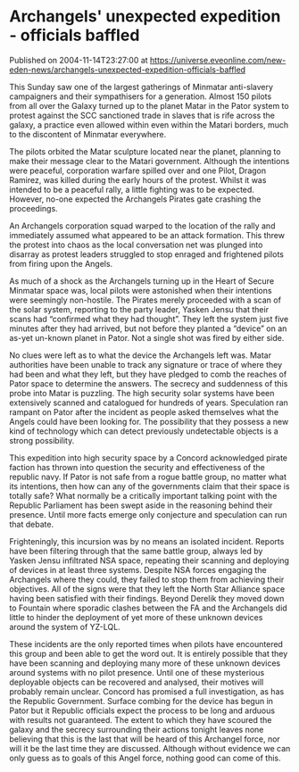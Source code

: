 # Archangels' unexpected expedition  - officials baffled
Published on 2004-11-14T23:27:00 at https://universe.eveonline.com/new-eden-news/archangels-unexpected-expedition-officials-baffled

This Sunday saw one of the largest gatherings of Minmatar anti-slavery campaigners and their sympathisers for a generation. Almost 150 pilots from all over the Galaxy turned up to the planet Matar in the Pator system to protest against the SCC sanctioned trade in slaves that is rife across the galaxy, a practice even allowed within even within the Matari borders, much to the discontent of Minmatar everywhere.   
  
The pilots orbited the Matar sculpture located near the planet, planning to make their message clear to the Matari government. Although the intentions were peaceful, corporation warfare spilled over and one Pilot, Dragon Ramirez, was killed during the early hours of the protest. Whilst it was intended to be a peaceful rally, a little fighting was to be expected. However, no-one expected the Archangels Pirates gate crashing the proceedings.   
  
An Archangels corporation squad warped to the location of the rally and immediately assumed what appeared to be an attack formation. This threw the protest into chaos as the local conversation net was plunged into disarray as protest leaders struggled to stop enraged and frightened pilots from firing upon the Angels.   
  
As much of a shock as the Archangels turning up in the Heart of Secure Minmatar space was, local pilots were astonished when their intentions were seemingly non-hostile. The Pirates merely proceeded with a scan of the solar system, reporting to the party leader, Yasken Jensu that their scans had “confirmed what they had thought”. They left the system just five minutes after they had arrived, but not before they planted a “device” on an as-yet un-known planet in Pator. Not a single shot was fired by either side.   
  
No clues were left as to what the device the Archangels left was. Matar authorities have been unable to track any signature or trace of where they had been and what they left, but they have pledged to comb the reaches of Pator space to determine the answers. The secrecy and suddenness of this probe into Matar is puzzling. The high security solar systems have been extensively scanned and catalogued for hundreds of years. Speculation ran rampant on Pator after the incident as people asked themselves what the Angels could have been looking for. The possibility that they possess a new kind of technology which can detect previously undetectable objects is a strong possibility.   
  
This expedition into high security space by a Concord acknowledged pirate faction has thrown into question the security and effectiveness of the republic navy. If Pator is not safe from a rogue battle group, no matter what its intentions, then how can any of the governments claim that their space is totally safe? What normally be a critically important talking point with the Republic Parliament has been swept aside in the reasoning behind their presence. Until more facts emerge only conjecture and speculation can run that debate.   
  
Frighteningly, this incursion was by no means an isolated incident. Reports have been filtering through that the same battle group, always led by Yasken Jensu infiltrated NSA space, repeating their scanning and deploying of devices in at least three systems. Despite NSA forces engaging the Archangels where they could, they failed to stop them from achieving their objectives. All of the signs were that they left the North Star Alliance space having been satisfied with their findings. Beyond Derelik they moved down to Fountain where sporadic clashes between the FA and the Archangels did little to hinder the deployment of yet more of these unknown devices around the system of YZ-LQL.   
  
These incidents are the only reported times when pilots have encountered this group and been able to get the word out. It is entirely possible that they have been scanning and deploying many more of these unknown devices around systems with no pilot presence. Until one of these mysterious deployable objects can be recovered and analysed, their motives will probably remain unclear. Concord has promised a full investigation, as has the Republic Government. Surface combing for the device has begun in Pator but it Republic officials expect the process to be long and arduous with results not guaranteed. The extent to which they have scoured the galaxy and the secrecy surrounding their actions tonight leaves none believing that this is the last that will be heard of this Archangel force, nor will it be the last time they are discussed. Although without evidence we can only guess as to goals of this Angel force, nothing good can come of this.
